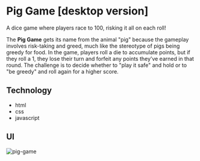 # Pig Game [desktop version]
A dice game where players race to 100, risking it all on each roll!

The **Pig Game** gets its name from the animal "pig" because the gameplay involves risk-taking and greed, much like the stereotype of pigs being greedy for food. In the game, players roll a die to accumulate points, but if they roll a 1, they lose their turn and forfeit any points they’ve earned in that round. The challenge is to decide whether to "play it safe" and hold or to "be greedy" and roll again for a higher score.

## Technology
- html
- css
- javascript

## UI
![pig-game](https://github.com/user-attachments/assets/65f4b629-ce3f-4b15-9eb4-92d949add657)
